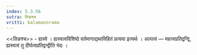 ```yaml
---
index: 5.3.56
sutra: तिङश्च
vritti: balamanorama
---
```


<<तिङश्च>> - ह्यस्वे । ह्यस्वत्वविशिष्ठे वर्तमानाद्यथाविहितं प्रत्यया इत्यर्थः । अल्पत्वं — महत्त्वप्रतिद्वन्द्वि, ह्यस्वत्वं तु दीर्घत्वप्रतिद्वन्द्वीति भेदः । 